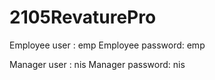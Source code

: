 # 2105RevaturePro


Employee user    : emp
Employee password: emp


Manager user    : nis
Manager password: nis